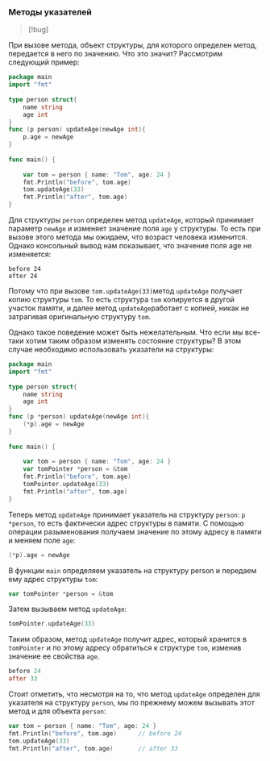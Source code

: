 ### Методы указателей

>[!bug]

При вызове метода, объект структуры, для которого определен метод, передается в него по значению. Что это значит? Рассмотрим следующий пример:
```go
package main
import "fmt"
 
type person struct{
    name string
    age int
}
func (p person) updateAge(newAge int){
    p.age = newAge
}
 
func main() {
     
    var tom = person { name: "Tom", age: 24 }
    fmt.Println("before", tom.age)
    tom.updateAge(33)
    fmt.Println("after", tom.age)
}
```
Для структуры `person` определен метод `updateAge`, который принимает параметр `newAge` и изменяет значение поля `age` у структуры. То есть при вызове этого метода мы ожидаем, что возраст человека изменится. Однако консольный вывод нам показывает, что значение поля age не изменяется:
```terminal
before 24
after 24
```
Потому что при вызове `tom.updateAge(33)`метод `updateAge` получает копию структуры `tom`. То есть структура `tom` копируется в другой участок памяти, и далее метод `updateAge`работает с копией, никак не затрагивая оригинальную структуру `tom`.

Однако такое поведение может быть нежелательным. Что если мы все-таки хотим таким образом изменять состояние структуры? В этом случае необходимо использовать указатели на структуры:

```go
package main
import "fmt"
 
type person struct{
    name string
    age int
}
func (p *person) updateAge(newAge int){
    (*p).age = newAge
}
 
func main() {
     
    var tom = person { name: "Tom", age: 24 }
    var tomPointer *person = &tom
    fmt.Println("before", tom.age)
    tomPointer.updateAge(33)
    fmt.Println("after", tom.age)
}
```
Теперь метод `updateAge` принимает указатель на структуру `person`: `p *person`, то есть фактически адрес структуры в памяти. С помощью операции разыменования получаем значение по этому адресу в памяти и меняем поле `age`:

```go
(*p).age = newAge
```
В функции `main` определяем указатель на структуру person и передаем ему адрес структуры `tom`:
```go
var tomPointer *person = &tom
```

Затем вызываем метод `updateAge`:
```go
tomPointer.updateAge(33)
```
Таким образом, метод `updateAge` получит адрес, который хранится в `tomPointer` и по этому адресу обратиться к структуре `tom`, изменив значение ее свойства `age`.
```powershell
before 24
after 33
```

Стоит отметить, что несмотря на то, что метод `updateAge` определен для указателя на структуру `person`, мы по прежнему можем вызывать этот метод и для объекта `person`:

```go
var tom = person { name: "Tom", age: 24 }
fmt.Println("before", tom.age)      // before 24
tom.updateAge(33)
fmt.Println("after", tom.age)       // after 33
```